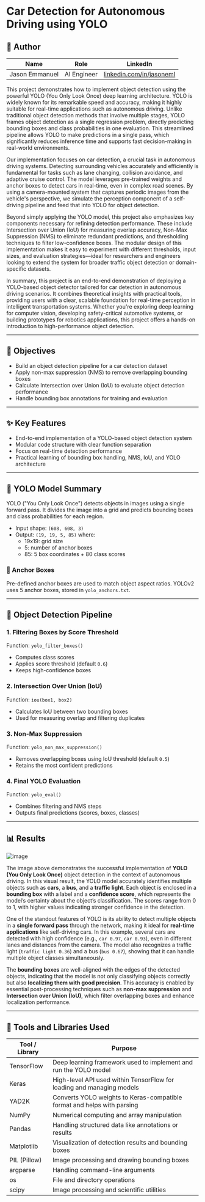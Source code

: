 # Car Detection for Autonomous Driving using YOLO

## 👤 Author

| Name            | Role              | LinkedIn                                      |
|-----------------|-------------------|-----------------------------------------------|
| Jason Emmanuel  | AI Engineer    | [linkedin.com/in/jasoneml](https://www.linkedin.com/in/jasoneml/) |

This project demonstrates how to implement object detection using the powerful YOLO (You Only Look Once) deep learning architecture. YOLO is widely known for its remarkable speed and accuracy, making it highly suitable for real-time applications such as autonomous driving. Unlike traditional object detection methods that involve multiple stages, YOLO frames object detection as a single regression problem, directly predicting bounding boxes and class probabilities in one evaluation. This streamlined pipeline allows YOLO to make predictions in a single pass, which significantly reduces inference time and supports fast decision-making in real-world environments.

Our implementation focuses on car detection, a crucial task in autonomous driving systems. Detecting surrounding vehicles accurately and efficiently is fundamental for tasks such as lane changing, collision avoidance, and adaptive cruise control. The model leverages pre-trained weights and anchor boxes to detect cars in real-time, even in complex road scenes. By using a camera-mounted system that captures periodic images from the vehicle's perspective, we simulate the perception component of a self-driving pipeline and feed that into YOLO for object detection.

Beyond simply applying the YOLO model, this project also emphasizes key components necessary for refining detection performance. These include Intersection over Union (IoU) for measuring overlap accuracy, Non-Max Suppression (NMS) to eliminate redundant predictions, and thresholding techniques to filter low-confidence boxes. The modular design of this implementation makes it easy to experiment with different thresholds, input sizes, and evaluation strategies—ideal for researchers and engineers looking to extend the system for broader traffic object detection or domain-specific datasets.

In summary, this project is an end-to-end demonstration of deploying a YOLO-based object detector tailored for car detection in autonomous driving scenarios. It combines theoretical insights with practical tools, providing users with a clear, scalable foundation for real-time perception in intelligent transportation systems. Whether you're exploring deep learning for computer vision, developing safety-critical automotive systems, or building prototypes for robotics applications, this project offers a hands-on introduction to high-performance object detection.

---

## 🎯 Objectives

- Build an object detection pipeline for a car detection dataset
- Apply non-max suppression (NMS) to remove overlapping bounding boxes
- Calculate Intersection over Union (IoU) to evaluate object detection performance
- Handle bounding box annotations for training and evaluation

---

## ✨ Key Features

- End-to-end implementation of a YOLO-based object detection system
- Modular code structure with clear function separation
- Focus on real-time detection performance
- Practical learning of bounding box handling, NMS, IoU, and YOLO architecture

---

## 🧠 YOLO Model Summary

YOLO ("You Only Look Once") detects objects in images using a single forward pass. It divides the image into a grid and predicts bounding boxes and class probabilities for each region.

- Input shape: `(608, 608, 3)`
- Output: `(19, 19, 5, 85)` where:
  - 19x19: grid size
  - 5: number of anchor boxes
  - 85: 5 box coordinates + 80 class scores

### 🔹 Anchor Boxes
Pre-defined anchor boxes are used to match object aspect ratios. YOLOv2 uses 5 anchor boxes, stored in `yolo_anchors.txt`.

---

## 🧪 Object Detection Pipeline

### 1. **Filtering Boxes by Score Threshold**
Function: `yolo_filter_boxes()`

- Computes class scores
- Applies score threshold (default `0.6`)
- Keeps high-confidence boxes

### 2. **Intersection Over Union (IoU)**
Function: `iou(box1, box2)`

- Calculates IoU between two bounding boxes
- Used for measuring overlap and filtering duplicates

### 3. **Non-Max Suppression**
Function: `yolo_non_max_suppression()`

- Removes overlapping boxes using IoU threshold (default `0.5`)
- Retains the most confident predictions

### 4. **Final YOLO Evaluation**
Function: `yolo_eval()`

- Combines filtering and NMS steps
- Outputs final predictions (scores, boxes, classes)

---

## 📊 Results

![image](https://github.com/user-attachments/assets/8568bc0a-3040-4fcf-8f56-3f5299e767e7)

The image above demonstrates the successful implementation of **YOLO (You Only Look Once)** object detection in the context of autonomous driving. In this visual result, the YOLO model accurately identifies multiple objects such as **cars**, a **bus**, and a **traffic light**. Each object is enclosed in a **bounding box** with a label and a **confidence score**, which represents the model’s certainty about the object’s classification. The scores range from 0 to 1, with higher values indicating stronger confidence in the detection.

One of the standout features of YOLO is its ability to detect multiple objects in a **single forward pass** through the network, making it ideal for **real-time applications** like self-driving cars. In this example, several cars are detected with high confidence (e.g., `car 0.97`, `car 0.93`), even in different lanes and distances from the camera. The model also recognizes a traffic light (`traffic light 0.36`) and a bus (`bus 0.67`), showing that it can handle multiple object classes simultaneously.

The **bounding boxes** are well-aligned with the edges of the detected objects, indicating that the model is not only classifying objects correctly but also **localizing them with good precision**. This accuracy is enabled by essential post-processing techniques such as **non-max suppression** and **Intersection over Union (IoU)**, which filter overlapping boxes and enhance localization performance.

---

## 🧰 Tools and Libraries Used

| Tool / Library          | Purpose                                                                 |
|-------------------------|-------------------------------------------------------------------------|
| TensorFlow              | Deep learning framework used to implement and run the YOLO model        |
| Keras                   | High-level API used within TensorFlow for loading and managing models   |
| YAD2K                   | Converts YOLO weights to Keras-compatible format and helps with parsing |
| NumPy                   | Numerical computing and array manipulation                              |
| Pandas                  | Handling structured data like annotations or results                    |
| Matplotlib              | Visualization of detection results and bounding boxes                   |
| PIL (Pillow)            | Image processing and drawing bounding boxes                             |
| argparse                | Handling command-line arguments                                         |
| os                      | File and directory operations                                           |
| scipy                   | Image processing and scientific utilities                               |

